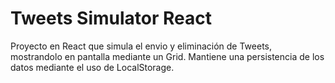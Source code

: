 # Tweets Simulator React

Proyecto en React que simula el envio y eliminación de Tweets, mostrandolo en pantalla mediante
un Grid. Mantiene una persistencia de los datos mediante el uso de LocalStorage.
